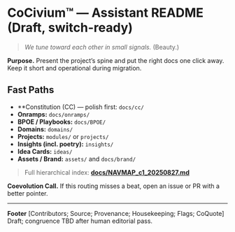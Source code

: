 <!-- status: stub; target: 150+ words -->
<!-- status: stub; target: 150+ words -->
<!-- status: stub; target: 150+ words -->
<!-- status: stub; target: 150+ words -->
<!-- status: stub; target: 150+ words -->
<!-- status: stub; target: 150+ words -->
<!-- status: stub; target: 150+ words -->
# CoCivium™ — Assistant README (Draft, switch-ready)

> *We tune toward each other in small signals.*  (Beauty.)

**Purpose.**  Present the project’s spine and put the right docs one click away.  Keep it short and operational during migration.

## Fast Paths
- **Constitution (CC) — polish first: `docs/cc/`
- **Onramps:** `docs/onramps/`
- **BPOE / Playbooks:** `docs/BPOE/`
- **Domains:** `domains/`
- **Projects:** `modules/` or `projects/`
- **Insights (incl. poetry):** `insights/`
- **Idea Cards:** `ideas/`
- **Assets / Brand:** `assets/` and `docs/brand/`

> Full hierarchical index: **[docs/NAVMAP_c1_20250827.md](docs/NAVMAP_c1_20250827.md)**

**Coevolution Call.**  If this routing misses a beat, open an issue or PR with a better pointer.

---
**Footer**
[Contributors; Source; Provenance; Housekeeping; Flags; CoQuote]
Draft; congruence TBD after human editorial pass.











